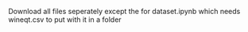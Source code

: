 Download all files seperately except the for dataset.ipynb which needs wineqt.csv to put with it in a folder
